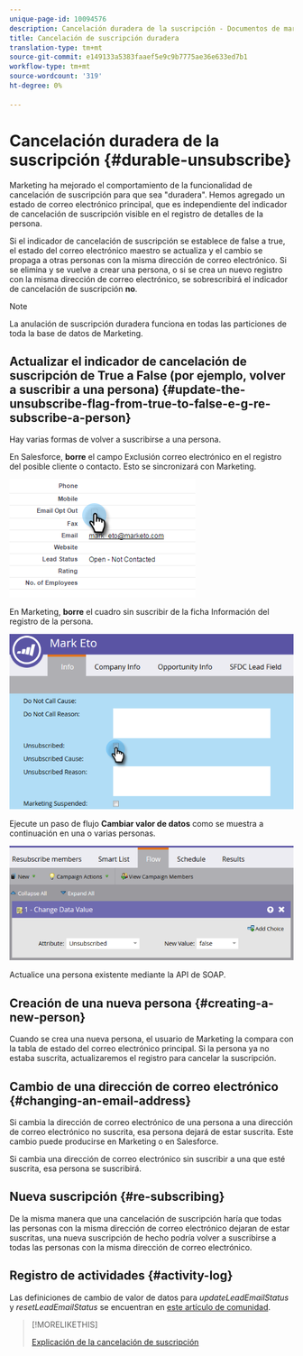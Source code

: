 ```yaml
---
unique-page-id: 10094576
description: Cancelación duradera de la suscripción - Documentos de marketing - Documentación del producto
title: Cancelación de suscripción duradera
translation-type: tm+mt
source-git-commit: e149133a5383faaef5e9c9b7775ae36e633ed7b1
workflow-type: tm+mt
source-wordcount: '319'
ht-degree: 0%

---
```



# Cancelación duradera de la suscripción {#durable-unsubscribe}

Marketing ha mejorado el comportamiento de la funcionalidad de cancelación de suscripción para que sea &quot;duradera&quot;. Hemos agregado un estado de correo electrónico principal, que es independiente del indicador de cancelación de suscripción visible en el registro de detalles de la persona.

Si el indicador de cancelación de suscripción se establece de false a true, el estado del correo electrónico maestro se actualiza y el cambio se propaga a otras personas con la misma dirección de correo electrónico. Si se elimina y se vuelve a crear una persona, o si se crea un nuevo registro con la misma dirección de correo electrónico, se sobrescribirá el indicador de cancelación de suscripción **no**.

>[!NOTE]
>
>La anulación de suscripción duradera funciona en todas las particiones de toda la base de datos de Marketing.

## Actualizar el indicador de cancelación de suscripción de True a False (por ejemplo, volver a suscribir a una persona) {#update-the-unsubscribe-flag-from-true-to-false-e-g-re-subscribe-a-person}

Hay varias formas de volver a suscribirse a una persona.

En Salesforce, **borre** el campo Exclusión correo electrónico en el registro del posible cliente o contacto. Esto se sincronizará con Marketing.

![](assets/one.png)

En Marketing, **borre** el cuadro sin suscribir de la ficha Información del registro de la persona.

![](assets/two.png)

Ejecute un paso de flujo **Cambiar valor de datos** como se muestra a continuación en una o varias personas.

![](assets/three.png)

Actualice una persona existente mediante la API de SOAP.

## Creación de una nueva persona {#creating-a-new-person}

Cuando se crea una nueva persona, el usuario de Marketing la compara con la tabla de estado del correo electrónico principal. Si la persona ya no estaba suscrita, actualizaremos el registro para cancelar la suscripción.

## Cambio de una dirección de correo electrónico {#changing-an-email-address}

Si cambia la dirección de correo electrónico de una persona a una dirección de correo electrónico no suscrita, esa persona dejará de estar suscrita. Este cambio puede producirse en Marketing o en Salesforce.

Si cambia una dirección de correo electrónico sin suscribir a una que esté suscrita, esa persona se suscribirá.

## Nueva suscripción {#re-subscribing}

De la misma manera que una cancelación de suscripción haría que todas las personas con la misma dirección de correo electrónico dejaran de estar suscritas, una nueva suscripción de hecho podría volver a suscribirse a todas las personas con la misma dirección de correo electrónico.

## Registro de actividades {#activity-log}

Las definiciones de cambio de valor de datos para *updateLeadEmailStatus* y *resetLeadEmailStatus* se encuentran en [este artículo de comunidad](http://nation.marketo.com/t5/Knowledgebase/Durable-Unsubscribe-Activity-Log/ta-p/252688).

>[!MORELIKETHIS]
>
>[Explicación de la cancelación de suscripción](understanding-unsubscribe.md)

